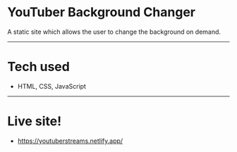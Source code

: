 # YouTuber Background Changer

A static site which allows the user to change the background on demand.

---

# Tech used

- HTML, CSS, JavaScript

---

# Live site!

- https://youtuberstreams.netlify.app/

